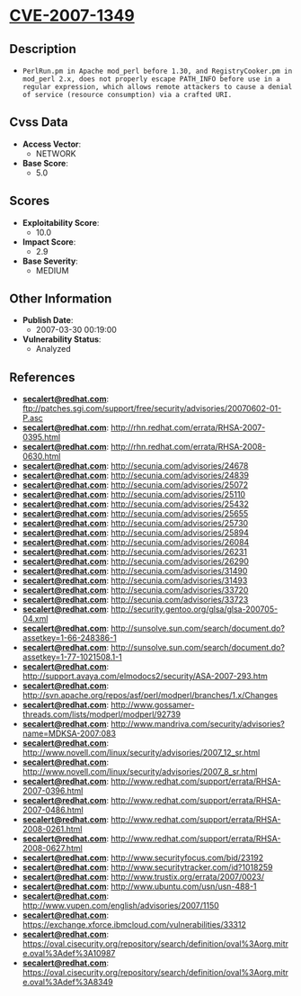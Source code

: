 
# [CVE-2007-1349](https://cve.mitre.org/cgi-bin/cvename.cgi?name=CVE-2007-1349)

## Description

- `PerlRun.pm in Apache mod_perl before 1.30, and RegistryCooker.pm in mod_perl 2.x, does not properly escape PATH_INFO before use in a regular expression, which allows remote attackers to cause a denial of service (resource consumption) via a crafted URI.`

## Cvss Data

- **Access Vector**:
  - NETWORK
- **Base Score**:
  - 5.0

## Scores

- **Exploitability Score**:
  - 10.0
- **Impact Score**:
  - 2.9
- **Base Severity**:
  - MEDIUM

## Other Information

- **Publish Date**:
  - 2007-03-30 00:19:00
- **Vulnerability Status**:
  - Analyzed

## References

- **secalert@redhat.com**: ftp://patches.sgi.com/support/free/security/advisories/20070602-01-P.asc
- **secalert@redhat.com**: http://rhn.redhat.com/errata/RHSA-2007-0395.html
- **secalert@redhat.com**: http://rhn.redhat.com/errata/RHSA-2008-0630.html
- **secalert@redhat.com**: http://secunia.com/advisories/24678
- **secalert@redhat.com**: http://secunia.com/advisories/24839
- **secalert@redhat.com**: http://secunia.com/advisories/25072
- **secalert@redhat.com**: http://secunia.com/advisories/25110
- **secalert@redhat.com**: http://secunia.com/advisories/25432
- **secalert@redhat.com**: http://secunia.com/advisories/25655
- **secalert@redhat.com**: http://secunia.com/advisories/25730
- **secalert@redhat.com**: http://secunia.com/advisories/25894
- **secalert@redhat.com**: http://secunia.com/advisories/26084
- **secalert@redhat.com**: http://secunia.com/advisories/26231
- **secalert@redhat.com**: http://secunia.com/advisories/26290
- **secalert@redhat.com**: http://secunia.com/advisories/31490
- **secalert@redhat.com**: http://secunia.com/advisories/31493
- **secalert@redhat.com**: http://secunia.com/advisories/33720
- **secalert@redhat.com**: http://secunia.com/advisories/33723
- **secalert@redhat.com**: http://security.gentoo.org/glsa/glsa-200705-04.xml
- **secalert@redhat.com**: http://sunsolve.sun.com/search/document.do?assetkey=1-66-248386-1
- **secalert@redhat.com**: http://sunsolve.sun.com/search/document.do?assetkey=1-77-1021508.1-1
- **secalert@redhat.com**: http://support.avaya.com/elmodocs2/security/ASA-2007-293.htm
- **secalert@redhat.com**: http://svn.apache.org/repos/asf/perl/modperl/branches/1.x/Changes
- **secalert@redhat.com**: http://www.gossamer-threads.com/lists/modperl/modperl/92739
- **secalert@redhat.com**: http://www.mandriva.com/security/advisories?name=MDKSA-2007:083
- **secalert@redhat.com**: http://www.novell.com/linux/security/advisories/2007_12_sr.html
- **secalert@redhat.com**: http://www.novell.com/linux/security/advisories/2007_8_sr.html
- **secalert@redhat.com**: http://www.redhat.com/support/errata/RHSA-2007-0396.html
- **secalert@redhat.com**: http://www.redhat.com/support/errata/RHSA-2007-0486.html
- **secalert@redhat.com**: http://www.redhat.com/support/errata/RHSA-2008-0261.html
- **secalert@redhat.com**: http://www.redhat.com/support/errata/RHSA-2008-0627.html
- **secalert@redhat.com**: http://www.securityfocus.com/bid/23192
- **secalert@redhat.com**: http://www.securitytracker.com/id?1018259
- **secalert@redhat.com**: http://www.trustix.org/errata/2007/0023/
- **secalert@redhat.com**: http://www.ubuntu.com/usn/usn-488-1
- **secalert@redhat.com**: http://www.vupen.com/english/advisories/2007/1150
- **secalert@redhat.com**: https://exchange.xforce.ibmcloud.com/vulnerabilities/33312
- **secalert@redhat.com**: https://oval.cisecurity.org/repository/search/definition/oval%3Aorg.mitre.oval%3Adef%3A10987
- **secalert@redhat.com**: https://oval.cisecurity.org/repository/search/definition/oval%3Aorg.mitre.oval%3Adef%3A8349
